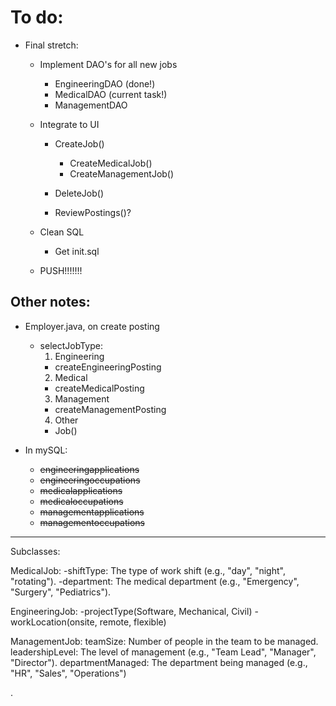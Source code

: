 # To do:

- Final stretch:
  - Implement DAO's for all new jobs
    - EngineeringDAO (done!) 
    - MedicalDAO (current task!)
    - ManagementDAO
    
  - Integrate to UI
    - CreateJob()
      - CreateMedicalJob()
      - CreateManagementJob()
      
    - DeleteJob()
    
    - ReviewPostings()?
    
  - Clean SQL
    - Get init.sql
    
  - PUSH!!!!!!!


## Other notes:

- Employer.java, on create posting
  - selectJobType:
    1. Engineering
      - createEngineeringPosting
    2. Medical
      - createMedicalPosting
    3. Management
      - createManagementPosting
    4. Other
      - Job()


- In mySQL:
  - ~~engineeringapplications~~
  - ~~engineeringoccupations~~
  - ~~medicalapplications~~
  - ~~medicaloccupations~~
  - ~~managementapplications~~
  - ~~managementoccupations~~
--------------------------------------------------------------------------------------------------------

Subclasses:

MedicalJob:
-shiftType: The type of work shift (e.g., "day", "night", "rotating").
-department: The medical department (e.g., "Emergency", "Surgery", "Pediatrics").


EngineeringJob:
-projectType(Software, Mechanical, Civil)
-workLocation(onsite, remote, flexible)

ManagementJob:
teamSize: Number of people in the team to be managed.
leadershipLevel: The level of management (e.g., "Team Lead", "Manager", "Director").
departmentManaged: The department being managed (e.g., "HR", "Sales", "Operations")

.